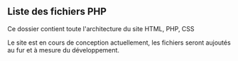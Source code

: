 
## Liste des fichiers PHP

Ce dossier contient toute l'architecture du site HTML, PHP, CSS

Le site est en cours de conception actuellement, les fichiers seront aujoutés au fur et à mesure du développement.
